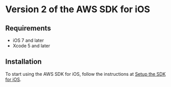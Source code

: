 # Version 2 of the AWS SDK for iOS

## Requirements

* iOS 7 and later
* Xcode 5 and later

## Installation

To start using the AWS SDK for iOS, follow the instructions at [Setup the SDK for iOS](http://docs.aws.amazon.com/mobile/sdkforios/developerguide/setup.html).